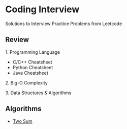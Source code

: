 # Coding Interview

Solutions to Interview Practice Problems from Leetcode

## Review

1\. Programming Language

- C/C++ Cheatsheet
- Python Cheatsheet
- Java Cheatsheet

2\. Big-O Complexity

3\. Data Structures & Algorithms

## Algorithms

- [Two Sum](algorithms/two-sum.md)